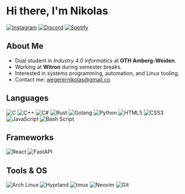 # Hi there, I'm Nikolas 
[![Instagram](https://img.shields.io/badge/Instagram-E4405F?style=for-the-badge&logo=instagram&logoColor=white)](https://www.instagram.com/_niki.2)
[![Discord](https://img.shields.io/badge/Discord-7289DA?style=for-the-badge&logo=discord&logoColor=white)](https://discordapp.com/users/446693759065915394)
[![Spotify](https://img.shields.io/badge/Spotify-1DB954?style=for-the-badge&logo=spotify&logoColor=white)](https://open.spotify.com/user/1s8gqwg4epf0w4qosiy2zomg7?si=769cd71b3a9b42a3)

## About Me
- Dual student in *Industry 4.0 Informatics* at **OTH Amberg-Weiden**.  
- Working at **Witron** during semester breaks.  
- Interested in systems programming, automation, and Linux tooling.  
- Contact me: wegerernikolas@gmail.co

## Languages
![C](https://img.shields.io/badge/c-%2300599C.svg?style=for-the-badge&logo=c&logoColor=white)
![C++](https://img.shields.io/badge/c++-%2300599C.svg?style=for-the-badge&logo=c%2B%2B&logoColor=white)
![C#](https://img.shields.io/badge/c%23-%23239120.svg?style=for-the-badge&logo=csharp&logoColor=white)
![Rust](https://img.shields.io/badge/rust-%23000000.svg?style=for-the-badge&logo=rust&logoColor=white)
![Golang](https://img.shields.io/badge/Go-000000.svg?style=for-the-badge&logo=go&logoColor=white)
![Python](https://img.shields.io/badge/python-3670A0?style=for-the-badge&logo=python&logoColor=ffdd54)
![HTML5](https://img.shields.io/badge/html5-%23E34F26.svg?style=for-the-badge&logo=html5&logoColor=white)
![CSS3](https://img.shields.io/badge/css3-%231572B6.svg?style=for-the-badge&logo=css3&logoColor=white)
![JavaScript](https://img.shields.io/badge/javascript-%23323330.svg?style=for-the-badge&logo=javascript&logoColor=%23F7DF1E)
![Bash Script](https://img.shields.io/badge/bash_script-%23121011.svg?style=for-the-badge&logo=gnu-bash&logoColor=white)

## Frameworks
![React](https://img.shields.io/badge/React-20232A.svg?style=for-the-badge&logo=react&logoColor=61DAFB)
![FastAPI](https://img.shields.io/badge/FastAPI-009688.svg?style=for-the-badge&logo=fastapi&logoColor=white)

## Tools & OS
![Arch Linux](https://img.shields.io/badge/Arch_Linux-1793D1.svg?style=for-the-badge&logo=archlinux&logoColor=white)
![Hyprland](https://img.shields.io/badge/Hyprland-005577.svg?style=for-the-badge&logo=wayland&logoColor=white)
![tmux](https://img.shields.io/badge/tmux-1BB91F.svg?style=for-the-badge&logo=tmux&logoColor=white)
![Neovim](https://img.shields.io/badge/Neovim-57A143.svg?style=for-the-badge&logo=neovim&logoColor=white)
![Git](https://img.shields.io/badge/Git-F05032.svg?style=for-the-badge&logo=git&logoColor=white)
